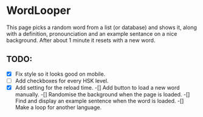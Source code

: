 # WordLooper
This page picks a random word from a list (or database) and shows it, along with a definition, pronounciation and an example sentance on a nice background. After about 1 minute it resets with a new word.

## TODO:
-[x] Fix style so it looks good on mobile.
-[ ] Add checkboxes for every HSK level.
-[x] Add setting for the reload time.
-[] Add button to load a new word manually.
-[] Randomise the background when the page is loaded.
-[] Find and display an example sentence when the word is loaded.
-[] Make a loop for another language. 

